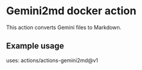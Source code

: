 # Gemini2md docker action

This action converts Gemini files to Markdown.


## Example usage

uses: actions/actions-gemini2md@v1


